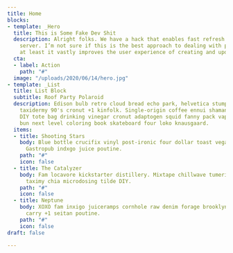 ```yaml
---
title: Home
blocks:
- template: _Hero
  title: This is Some Fake Dev Shit
  description: Alright folks. We have a hack that enables fast refresh on our preview
    server. I’m not sure if this is the best approach to dealing with previews, but
    at least it vastly improves the user experience of creating and updating content.
  cta:
  - label: Action
    path: "#"
  image: "/uploads/2020/06/14/hero.jpg"
- template: _List
  title: List Block
  subtitle: Roof Party Polaroid
  description: Edison bulb retro cloud bread echo park, helvetica stumptown taiyaki
    taxidermy 90's cronut +1 kinfolk. Single-origin coffee ennui shaman taiyaki vape
    DIY tote bag drinking vinegar cronut adaptogen squid fanny pack vaporware. Man
    bun next level coloring book skateboard four loko knausgaard.
  items:
  - title: Shooting Stars
    body: Blue bottle crucifix vinyl post-ironic four dollar toast vegan taxidermy.
      Gastropub indxgo juice poutine.
    path: "#"
    icon: false
  - title: The Catalyzer
    body: Fam locavore kickstarter distillery. Mixtape chillwave tumeric sriracha
      taximy chia microdosing tilde DIY.
    path: "#"
    icon: false
  - title: Neptune
    body: XOXO fam inxigo juiceramps cornhole raw denim forage brooklyn. Everyday
      carry +1 seitan poutine.
    path: "#"
    icon: false
draft: false

---
```

